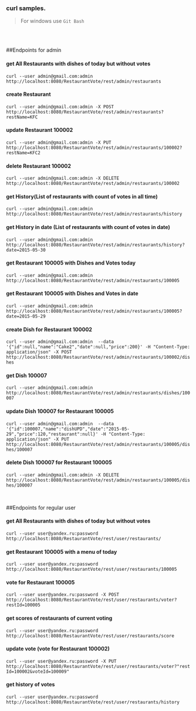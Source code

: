 ### curl samples.
> For windows use `Git Bash`

<br/>
<br/>


##Endpoints for admin

#### get All Restaurants with dishes of today but without votes
`curl --user admin@gmail.com:admin http://localhost:8080/RestaurantVote/rest/admin/restaurants`

#### create Restaurant
`curl --user admin@gmail.com:admin -X POST http://localhost:8080/RestaurantVote/rest/admin/restaurants?restName=KFC`

#### update Restaurant 100002
`curl --user admin@gmail.com:admin -X PUT http://localhost:8080/RestaurantVote/rest/admin/restaurants/100002?restName=KFC2`

#### delete Restaurant 100002
`curl --user admin@gmail.com:admin -X DELETE http://localhost:8080/RestaurantVote/rest/admin/restaurants/100002`

#### get History(List of restaurants with count of votes in all time)
`curl --user admin@gmail.com:admin http://localhost:8080/RestaurantVote/rest/admin/restaurants/history`

#### get History in date (List of restaurants with count of votes in date)
`curl --user admin@gmail.com:admin http://localhost:8080/RestaurantVote/rest/admin/restaurants/history?date=2015-05-30`

#### get Restaurant 100005 with Dishes and Votes today
`curl --user admin@gmail.com:admin http://localhost:8080/RestaurantVote/rest/admin/restaurants/100005`

#### get Restaurant 100005 with Dishes and Votes in date
`curl --user admin@gmail.com:admin http://localhost:8080/RestaurantVote/rest/admin/restaurants/100005?date=2015-05-29`

#### create Dish for Restaurant 100002
`curl --user admin@gmail.com:admin  --data '{"id":null,"name":"Cake2","date":null,"price":200}' -H "Content-Type: application/json" -X POST http://localhost:8080/RestaurantVote/rest/admin/restaurants/100002/dishes`

#### get Dish 100007
`curl --user admin@gmail.com:admin http://localhost:8080/RestaurantVote/rest/admin/restaurants/dishes/100007`

#### update Dish 100007 for Restaurant 100005
`curl --user admin@gmail.com:admin  --data '{"id":100007,"name":"dishUPD","date":"2015-05-29","price":120,"restaurant":null}' -H "Content-Type: application/json" -X PUT http://localhost:8080/RestaurantVote/rest/admin/restaurants/100005/dishes/100007`

#### delete Dish 100007 for Restaurant 100005
`curl --user admin@gmail.com:admin -X DELETE http://localhost:8080/RestaurantVote/rest/admin/restaurants/100005/dishes/100007`


<br/>

##Endpoints for regular user

#### get All Restaurants with dishes of today but without votes
`curl --user user@yandex.ru:password  http://localhost:8080/RestaurantVote/rest/user/restaurants/`

#### get Restaurant 100005 with a menu of today
`curl --user user@yandex.ru:password  http://localhost:8080/RestaurantVote/rest/user/restaurants/100005`

#### vote for Restaurant 100005
`curl --user user@yandex.ru:password -X POST http://localhost:8080/RestaurantVote/rest/user/restaurants/voter?restId=100005`

#### get scores of restaurants of current voting
`curl --user user@yandex.ru:password  http://localhost:8080/RestaurantVote/rest/user/restaurants/score`

#### update vote (vote for Restaurant 100002)
`curl --user user@yandex.ru:password -X PUT http://localhost:8080/RestaurantVote/rest/user/restaurants/voter?"restId=100002&voteId=100009"`

#### get history of votes
`curl --user user@yandex.ru:password  http://localhost:8080/RestaurantVote/rest/user/restaurants/history`






